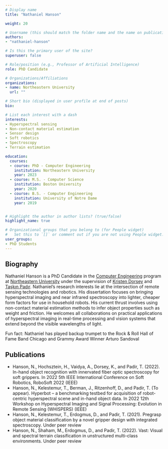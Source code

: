 ```yaml
---
# Display name
title: "Nathaniel Hanson"

weight: 20

# Username (this should match the folder name and the name on publications)
authors:
- "nathaniel-hanson"

# Is this the primary user of the site?
superuser: false

# Role/position (e.g., Professor of Artificial Intelligence)
role: PhD Candidate

# Organizations/Affiliations
organizations:
- name: Northeastern University
  url: ""

# Short bio (displayed in user profile at end of posts)
bio:

# List each interest with a dash
interests:
- Hyperspectral sensing
- Non-contact material estimation
- Sensor design
- Soft robotics
- Spectroscopy
- Terrain estimation

education:
  courses:
  - course: PhD - Computer Engineering
    institution: Northeastern University
    year: 2023
  - course: M.S. - Computer Science
    institution: Boston University
    year: 2020
  - course: B.S. - Computer Engineering
    institution: University of Notre Dame
    year: 2019


# Highlight the author in author lists? (true/false)
highlight_name: true

# Organizational groups that you belong to (for People widget)
#   Set this to `[]` or comment out if you are not using People widget.
user_groups:
- PhD Students
---
```


## Biography

Nathaniel Hanson is a PhD Candidate in the [Computer Engineering](http://www.ece.neu.edu/) program at [Northeastern University](http://www.neu.edu/) under the supervision of [Kristen Dorsey](https://coe.northeastern.edu/people/dorsey-kris/) and [Taşkın Padır](https://coe.northeastern.edu/people/padir-taskin/). Nathaniel’s research interests lie at the intersection of remote sensing technologies and robotics. His dissertation focuses on bringing hyperspectral imaging and near infrared spectroscopy into lighter, cheaper form factors for use in household robots. His current thrust involves using non-contact material estimation methods to infer object properties such as weight and friction. He welcomes all collaborations on practical applications of hyperspectral imaging in real-time processing and vision systems that extend beyond the visible wavelengths of light.

Fun fact: Nathaniel has played backup trumpet to the Rock & Roll Hall of Fame Band Chicago and Grammy Award Winner Arturo Sandoval

## Publications

- Hanson, N., Hochsztein, H., Vaidya, A., Dorsey, K., and Padir, T. (2022). In-hand object recognition with innervated fiber optic spectroscopy for soft grippers. In 2022 5th IEEE International Conference on Soft Robotics, RoboSoft 2022 (IEEE)
- Hanson, N., Kelestemur, T., Berman, J., Ritzenhoff, D., and Padir, T. (To appear). Hyperbot – a benchmarking testbed for acquisition of robot-centric hyperspectral scene and in-hand object data. In 2022 12th Workshop on Hyperspectral Imaging and Signal Processing: Evolution in Remote Sensing (WHISPERS) (IEEE)
- Hanson, N., Kelestemur, T., Erdogmus, D., and Padir, T. (2021). Pregrasp object material classification by a novel gripper design with integrated spectroscopy. Under peer review
- Hanson, N., Shaham, M., Erdogmus, D., and Padir, T. (2022). Vast: Visual and spectral terrain
classification in unstructured multi-class environments. Under peer review
